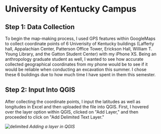 # University of Kentucky Campus

## Step 1: Data Collection

To begin the map-making process, I used GPS features within GoogleMaps to collect coordinate points of 6 Univerisity of Kentucky buildings (Lafferty hall, Appalachian Center, Patterson Office Tower, Erickson Hall, William T. Young Library, and the Gatton Student Center) with my iPhone XS. Being an anthropology graduate student as well, I wanted to see how accurate collected geographical coordinates from my phone would be to see if it would be reliable when conducting an excavation this summer. I chose these 6 buildings due to how much time I have spent in them this semester.

## Step 2: Input Into QGIS

After collecting the coordinate points, I input the latitudes as well as longitudes in Excel and then uploaded the file into QGIS. First, I hovered over the layer option within QGIS, clicked on "Add Layer," and then proceeded to click on "Add Delimited Text Layer."

![delimited](graphics/delimited)
*Adding a layer in QGIS*
